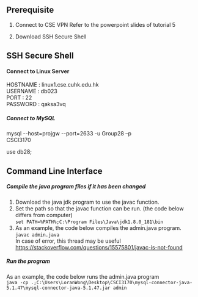 ## Prerequisite
1. Connect to CSE VPN
Refer to the powerpoint slides of tutorial 5

2. Download SSH Secure Shell

## SSH Secure Shell

#### Connect to Linux Server

HOSTNAME : linux1.cse.cuhk.edu.hk  
USERNAME : db023  
PORT     : 22  
PASSWORD : qaksa3vq  

##### Connect to MySQL

mysql --host=projgw --port=2633 -u Group28 –p  
CSCI3170

use db28;

## Command Line Interface
##### Compile the java program files if it has been changed
1. Download the java jdk program to use the javac function.  
2. Set the path so that the javac function can be run. (the code below differs from computer)  
`set PATH=%PATH%;C:\Program Files\Java\jdk1.8.0_181\bin`  
3. As an example, the code below compiles the admin.java program.  
`javac admin.java`  
In case of error, this thread may be useful https://stackoverflow.com/questions/15575801/javac-is-not-found

##### Run the program
As an example, the code below runs the admin.java program  
`java -cp .;C:\Users\LoranWong\Desktop\CSCI3170\mysql-connector-java-5.1.47\mysql-connector-java-5.1.47.jar admin`
